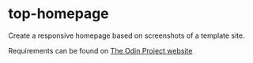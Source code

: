# top-homepage

Create a responsive homepage based on screenshots of a template site.

Requirements can be found on [The Odin Project website](https://www.theodinproject.com/lessons/node-path-advanced-html-and-css-homepage)
